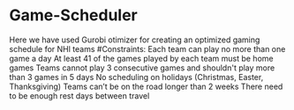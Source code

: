 # Game-Scheduler
Here we have used Gurobi otimizer for creating an optimized gaming schedule for NHl teams
#Constraints:
Each team can play no more than one game a day
At least 41 of the games played by each team must be home games
Teams cannot play 3 consecutive games and shouldn't play more than 3 games in 5 days
No scheduling on holidays (Christmas, Easter, Thanksgiving)
Teams can’t be on the road longer than 2 weeks 
There need to be enough rest days between travel
